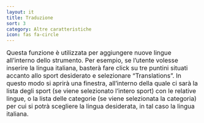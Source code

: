```yaml
---
layout: it
title: Traduzione
sort: 3
category: Altre caratteristiche
icon: fas fa-circle
---
```

<p class="message">
    
</p>


<font size="3">Questa funzione è utilizzata per aggiungere nuove lingue all’interno dello strumento. Per esempio, se l’utente volesse inserire la lingua italiana, basterà fare click su tre puntini situati accanto allo sport desiderato e selezionare “Translations”. In questo modo si aprirà una finestra, all’interno della quale ci sarà la lista degli sport (se viene selezionato l’intero sport) con le relative lingue, o la lista delle categorie (se viene selezionata la categoria) per cui si potrà scegliere la lingua desiderata, in tal caso la lingua italiana.</font>

